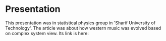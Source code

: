 # Presentation
This presentation was in statistical physics group in 'Sharif University of Technology'. The article was about how western music was evolved based on complex system view.
Its link is here:
